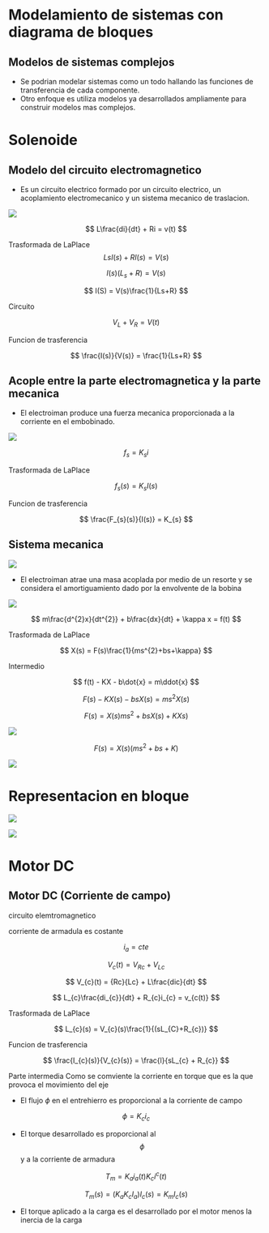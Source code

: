 # Modelamiento  de sistemas con diagrama de bloques 
## Modelos de sistemas complejos 
- Se podrian modelar sistemas como un todo hallando las funciones de transferencia de cada componente.
- Otro enfoque es utiliza modelos ya desarrollados ampliamente para construir modelos mas complejos.

# Solenoide
## Modelo del circuito electromagnetico
- Es un circuito electrico formado por un circuito electrico, un acoplamiento electromecanico y un sistema mecanico de traslacion.

![](90.jpg)

$$ L\frac{di}{dt} + Ri = v(t) $$

Trasformada de LaPlace
$$ LsI(s) + RI(s) = V(s) $$ 

$$ I(s)(L_{s}+R) = V(s) $$

$$ I(S) = V(s)\frac{1}{Ls+R} $$

Circuito 

$$ V_{L} + V_{R} = V(t) $$

Funcion de trasferencia 

$$ \frac{I(s)}{V(s)} = \frac{1}{Ls+R} $$
 
## Acople entre la parte electromagnetica y la parte mecanica 
- El electroiman produce una fuerza mecanica proporcionada a la corriente en el embobinado.

![](90.jpg)

$$ f_{s} = K_{s}i $$

Trasformada de LaPlace

$$ f_{s}(s) = K_{s}I(s) $$

Funcion de trasferencia

$$ \frac{F_{s}(s)}{I(s)} = K_{s} $$

## Sistema mecanica 
![](90.jpg)

- El electroiman atrae una masa acoplada por medio de un resorte y se considera el amortiguamiento dado por la envolvente de la bobina 

![](88.jpg)

$$ m\frac{d^{2}x}{dt^{2}} + b\frac{dx}{dt} + \kappa x = f(t) $$

Trasformada de LaPlace

$$ X(s) = F(s)\frac{1}{ms^{2}+bs+\kappa} $$

Intermedio 

$$ f(t) - KX - b\dot{x} = m\ddot{x} $$

$$ F(s) - KX(s) - bsX(s) = ms^{2}X(s) $$

$$ F(s) = X(s)ms^{2} + bsX(s) + KXs) $$

![](81.jpg)

$$ F(s) = X(s)(ms^{2} + bs + K) $$

![](82.jpg)

# Representacion en bloque
![](83.jpg)

![](84.jpg)

# Motor DC

## Motor DC (Corriente de campo)
circuito elemtromagnetico

corriente de armadula es costante 

$$ i_{a} = cte$$

$$ V_{c}(t) = V_{Rc} + V_{Lc} $$

$$ V_{c}(t) = {Rc}{Lc} + L\frac{dic}{dt} $$

$$ L_{c}\frac{di_{c}}{dt} + R_{c}i_{c} = v_{c(t)} $$

Trasformada de LaPlace

$$ L_{c}(s) = V_{c}(s)\frac{1}{(sL_{C}+R_{c})} $$

Funcion de trasferencia

$$ \frac{I_{c}(s)}{V_{c}(s)} = \frac{l}{sL_{c} + R_{c}} $$

Parte intermedia 
Como se comviente la corriente en torque que es la que provoca el movimiento del eje
- El flujo $\phi$ en el entrehierro es proporcional a la corriente de campo

$$ \phi = K_{c}i_{c} $$

- El torque desarrollado es proporcional al $$ \phi $$ y a la corriente de armadura 

$$ T_{m} = K_{a}i_{a}(t)K_{c}i^{c}(t) $$

$$ T_{m}(s) = (K_{a}K_{c}I_{a})I_{c}(s) = K_{m}I_{c}(s) $$

- El torque aplicado a la carga es el desarrollado por el motor menos la inercia de la carga
